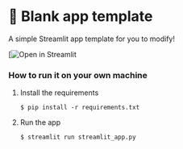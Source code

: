 # 🎈 Blank app template

A simple Streamlit app template for you to modify!

[![Open in Streamlit](https://ahora-6s2g2ycm5.streamlit.app/)

### How to run it on your own machine

1. Install the requirements

   ```
   $ pip install -r requirements.txt
   ```

2. Run the app

   ```
   $ streamlit run streamlit_app.py
   ```
